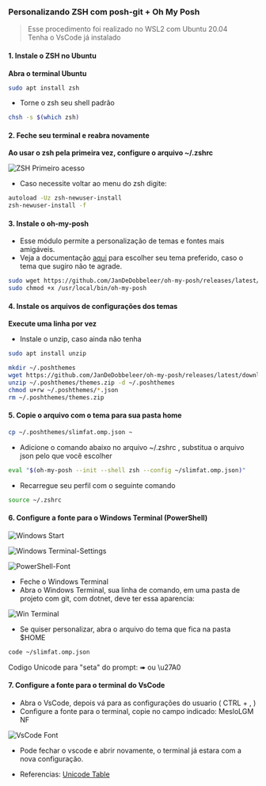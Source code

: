### Personalizando ZSH com posh-git + Oh My Posh

>Esse procedimento foi realizado no WSL2 com Ubuntu 20.04   
Tenha o VsCode já instalado   

#### 1. Instale o ZSH no Ubuntu ####   
**Abra o terminal Ubuntu**

```bash
sudo apt install zsh
```
- Torne o zsh seu shell padrão
```bash
chsh -s $(which zsh)
```
#### 2. Feche seu terminal e reabra novamente ####  
**Ao usar o zsh pela primeira vez, configure o arquivo ~/.zshrc**

![ZSH Primeiro acesso](https://link)

- Caso necessite voltar ao menu do zsh digite:
```bash
autoload -Uz zsh-newuser-install
zsh-newuser-install -f
```

#### 3. Instale o oh-my-posh ####   

- Esse módulo permite a personalização de temas e fontes mais amigáveis.   
- Veja a documentação [aqui](https://ohmyposh.dev/docs/) para escolher seu tema preferido, caso o tema que sugiro não te agrade.   

```bash
sudo wget https://github.com/JanDeDobbeleer/oh-my-posh/releases/latest/download/posh-linux-amd64 -O /usr/local/bin/oh-my-posh
sudo chmod +x /usr/local/bin/oh-my-posh
```

#### 4. Instale os arquivos de configurações dos temas ###     
**Execute uma linha por vez**

- Instale o unzip, caso ainda não tenha
```bash
sudo apt install unzip
```

```bash
mkdir ~/.poshthemes
wget https://github.com/JanDeDobbeleer/oh-my-posh/releases/latest/download/themes.zip -O ~/.poshthemes/themes.zip
unzip ~/.poshthemes/themes.zip -d ~/.poshthemes
chmod u+rw ~/.poshthemes/*.json
rm ~/.poshthemes/themes.zip
```
#### 5. Copie o arquivo com o tema para sua pasta home ####  

```bash
cp ~/.poshthemes/slimfat.omp.json ~
```
- Adicione o comando abaixo no arquivo ~/.zshrc , substitua o arquivo json pelo que você escolher
```bash
eval "$(oh-my-posh --init --shell zsh --config ~/slimfat.omp.json)"
```
- Recarregue seu perfil com o seguinte comando
```bash
source ~/.zshrc
```
#### 6. Configure a fonte para o Windows Terminal (PowerShell) ####  

![Windows Start](https://github.com/lzocateli00/terminal-windows/blob/37631020d9abeac1802e29231de79cd14d17f561/images/WindowsTerminal.png)

![Windows Terminal-Settings](https://github.com/lzocateli00/terminal-windows/blob/37631020d9abeac1802e29231de79cd14d17f561/images/WindowsTerminal-Settings.png)

![PowerShell-Font](https://github.com/lzocateli00/terminal-windows/blob/37631020d9abeac1802e29231de79cd14d17f561/images/PowerShell-Font.png)

- Feche o Windows Terminal
- Abra o Windows Terminal, sua linha de comando, em uma pasta de projeto com git, com dotnet, deve ter essa aparencia:

![Win Terminal](https://github.com/lzocateli00/terminal-windows/blob/019b2b87148053b683626f3e267a132b59d28365/images/WindowsTerminal-Final.png)

- Se quiser personalizar, abra o arquivo do tema que fica na pasta $HOME 
 
```bash
code ~/slimfat.omp.json 
```
Codigo Unicode para "seta" do prompt: ➠  ou \u27A0
 
 #### 7. Configure a fonte para o terminal do VsCode ####  

- Abra o VsCode, depois vá para as configurações do usuario ( CTRL + , )
- Configure a fonte para o terminal, copie no campo indicado: MesloLGM NF   

![VsCode Font](https://github.com/lzocateli00/terminal-windows/blob/37631020d9abeac1802e29231de79cd14d17f561/images/VsCode-Meslo.png)

- Pode fechar o vscode e abrir novamente, o terminal já estara com a nova configuração.


- Referencias: [Unicode Table](https://unicode-table.com/en)
